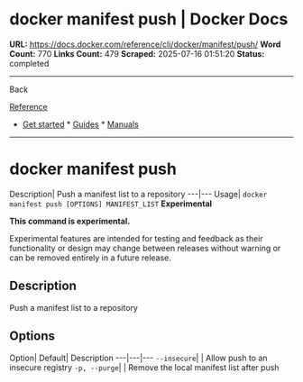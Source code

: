 # docker manifest push | Docker Docs

**URL:** https://docs.docker.com/reference/cli/docker/manifest/push/
**Word Count:** 770
**Links Count:** 479
**Scraped:** 2025-07-16 01:51:20
**Status:** completed

---

Back

[Reference](https://docs.docker.com/reference/)

  * [Get started](https://docs.docker.com/get-started/)   * [Guides](https://docs.docker.com/guides/)   * [Manuals](https://docs.docker.com/manuals/)

* * *

# docker manifest push

Description| Push a manifest list to a repository   ---|---   Usage| `docker manifest push [OPTIONS] MANIFEST_LIST`      **Experimental**

**This command is experimental.**

Experimental features are intended for testing and feedback as their functionality or design may change between releases without warning or can be removed entirely in a future release.

## Description

Push a manifest list to a repository

## Options

Option| Default| Description   ---|---|---   `--insecure`| | Allow push to an insecure registry   `-p, --purge`| | Remove the local manifest list after push